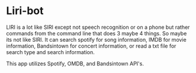 # Liri-bot

LIRI is a lot like SIRI except not speech recognition or on a phone but rather commands from the command line that does 3 maybe 4 things. So maybe its not like SIRI. It can search spotify for song information, IMDB for movie information, Bandsintown for concert information, or read a txt file for search type and search information.

This app utilizes Spotify, OMDB, and Bandsintown API's.